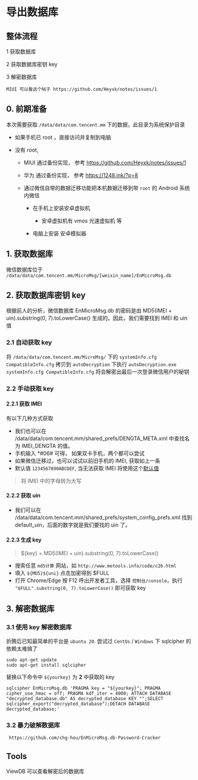 # 导出数据库

## 整体流程

1 获取数据库

2 获取数据库密钥 key

3 解密数据库

```
MIUI 可以看这个帖子 https://github.com/Heyxk/notes/issues/1
```

## 0. 前期准备

本次需要获取 `/data/data/com.tencent.mm` 下的数据，此目录为系统保护目录

-   如果手机已 root ，直接访问并复制到电脑

-   没有 root,

    -   MIUI 通过备份实现， 参考 https://github.com/Heyxk/notes/issues/1
    -   华为 通过备份实现， 参考 https://1248.ink/?p=8

    -   通过微信自带的数据迁移功能把本机数据迁移到带 `root` 的 Android 系统内微信

        -   在手机上安装安卓虚拟机

            -   安卓虚拟机有 vmos 光速虚拟机 等

        -   电脑上安装 安卓模拟器

## 1. 获取数据库

微信数据库位于 `/data/data/com.tencent.mm/MicroMsg/[weixin_name]/EnMicroMsg.db`

## 2. 获取数据库密钥 key

根据前人的分析，微信数据库 EnMicroMsg.db 的密码是由 MD5(IMEI + uin).substring(0, 7).toLowerCase() 生成的。因此，我们需要找到 IMEI 和 uin 值

### 2.1 自动获取 key

将 `/data/data/com.tencent.mm/MicroMsg/` 下的 `systemInfo.cfg` `CompatibleInfo.cfg` 拷贝到 `autoDecryption` 下执行 `autoDecryption.exe systemInfo.cfg CompatibleInfo.cfg`
将会解密出最后一次登录微信用户的秘钥

### 2.2 手动获取 key

#### 2.2.1 获取 IMEI

有以下几种方式获取

-   我们也可以在 /data/data/com.tencent.mm/shared_prefs/DENGTA_META.xml 中查找名为 IMEI_DENGTA 的值。
-   手机输入 \*#06# 可得， 如果双卡手机，两个都可以尝试
-   如果微信迁移过，也可以试试以前旧手机的 IMEI, 获取如上一条
-   默认值 `1234567890ABCDEF`, 当无法获取 IMEI 将使用这个[默认值](https://github.com/WANZIzZ/WeChatRecord/issues/7#issuecomment-695331151)

> 将 IMEI 中的字母转为大写

#### 2.2.2 获取 uin

-   我们可以在 /data/data/com.tencent.mm/shared_prefs/system_config_prefs.xml 找到 default_uin，后面的数字就是我们要找的 uin 了。

#### 2.2.3 生成 key

> ${key} = MD5(IMEI + uin).substring(0, 7).toLowerCase()

-   搜索任意 `md5计算` 网站，如 `http://www.metools.info/code/c26.html`
-   填入 `${MD5}${uni}` 点击加密得到 $FULL
-   打开 Chrome/Edge 按 F12 呼出开发者工具，选择 `控制台/console`，执行 `"$FULL".substring(0, 7).toLowerCase()` 即可获取 key

## 3. 解密数据库

### 3.1 使用 key 解密数据库

折腾后已知最简单的平台是 `ubuntu 20`. 尝试过 `CentOs` / `Windows` 下 sqlcipher 的依赖太难搞了

```
sudo apt-get update
sudo apt-get install sqlcipher
```

替换以下命令中 `${yourkey}` 为 **2** 中获取的 key

```
sqlcipher EnMicroMsg.db 'PRAGMA key = "${yourkey}"; PRAGMA cipher_use_hmac = off; PRAGMA kdf_iter = 4000; ATTACH DATABASE "decrypted_database.db" AS decrypted_database KEY "";SELECT sqlcipher_export("decrypted_database");DETACH DATABASE decrypted_database;'
```

### 3.2 暴力破解数据库

```
 https://github.com/chg-hou/EnMicroMsg.db-Password-Cracker
```

## Tools

ViewDB 可以查看解密后的数据库
